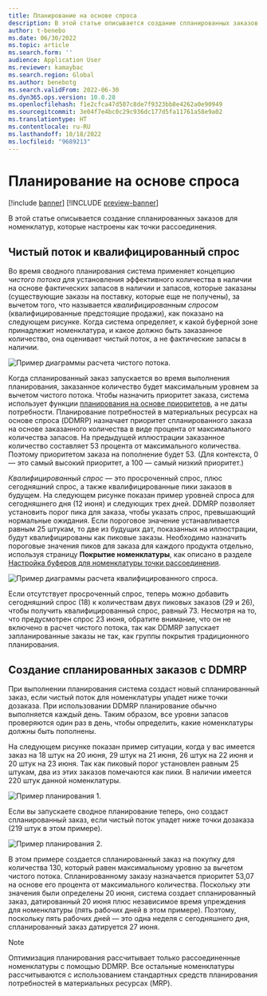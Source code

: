 ```yaml
---
title: Планирование на основе спроса
description: В этой статье описывается создание спланированных заказов для номенклатур, которые настроены как точки рассоединения.
author: t-benebo
ms.date: 06/30/2022
ms.topic: article
ms.search.form: ''
audience: Application User
ms.reviewer: kamaybac
ms.search.region: Global
ms.author: benebotg
ms.search.validFrom: 2022-06-30
ms.dyn365.ops.version: 10.0.28
ms.openlocfilehash: f1e2cfca47d507c8de7f9323bb8e4262a0e90949
ms.sourcegitcommit: 3e04f7e4bc0c29c936dc177d5fa11761a58e9a02
ms.translationtype: HT
ms.contentlocale: ru-RU
ms.lasthandoff: 10/18/2022
ms.locfileid: "9689213"
---
```

# <a name="demand-driven-planning"></a>Планирование на основе спроса

[!include [banner](../../includes/banner.md)]
[!INCLUDE [preview-banner](../../includes/preview-banner.md)]
<!-- KFM: Preview until further notice -->

В этой статье описывается создание спланированных заказов для номенклатур, которые настроены как точки рассоединения.

## <a name="net-flow-and-qualified-demand"></a>Чистый поток и квалифицированный спрос

Во время сводного планирования система применяет концепцию *чистого потока* для установления эффективного количества в наличии на основе фактических запасов в наличии и запасов, которые заказаны (существующие заказы на поставку, которые еще не получены), за вычетом того, что называется *квалифицированным спросом* (квалифицированные предстоящие продажи), как показано на следующем рисунке. Когда система определяет, к какой буферной зоне принадлежит номенклатура, и какое должно быть заказанное количество, она оценивает чистый поток, а не фактические запасы в наличии.

![Пример диаграммы расчета чистого потока.](media/ddmrp-net-flow-example.png "Пример диаграммы расчета чистого потока")

Когда спланированный заказ запускается во время выполнения планирования, заказанное количество будет максимальным уровнем за вычетом чистого потока. Чтобы назначить приоритет заказа, система использует функции [планирования на основе приоритетов](priority-based-planning.md), а не даты потребности. Планирование потребностей в материальных ресурсах на основе спроса (DDMRP) назначает приоритет спланированного заказа на основе заказанного количества в виде процента от максимального количества запасов. На предыдущей иллюстрации заказанное количество составляет 53 процента от максимального количества. Поэтому приоритетом заказа на пополнение будет 53. (Для контекста, 0 — это самый высокий приоритет, а 100 — самый низкий приоритет.)

*Квалифицированный спрос* — это просроченный спрос, плюс сегодняшний спрос, а также квалифицированные пики заказов в будущем. На следующем рисунке показан пример уровней спроса для сегодняшнего дня (12 июня) и следующих трех дней. DDMRP позволяет установить порог пика для заказа, чтобы указать спрос, превышающий нормальные ожидания. Если пороговое значение устанавливается равным 25 штукам, то две из будущих дат, показанных на иллюстрации, будут квалифицированы как пиковые заказы. Необходимо назначить пороговые значения пиков для заказа для каждого продукта отдельно, используя страницу **Покрытие номенклатуры**, как описано в разделе [Настройка буферов для номенклатуры точки рассоединения](ddmrp-buffer-profile-and-levels.md#set-up-buffers).

![Пример диаграммы расчета квалифицированного спроса.](media/ddmrp-net-qualified-demand-example.png "Пример диаграммы расчета квалифицированного спроса")

Если отсутствует просроченный спрос, теперь можно добавить сегодняшний спрос (18) к количествам двух пиковых заказов (29 и 26), чтобы получить квалифицированный спрос, равный 73. Несмотря на то, что предусмотрен спрос 23 июня, обратите внимание, что он не включено в расчет чистого потока, так как DDMRP запускает запланированные заказы не так, как группы покрытия традиционного планирования.

## <a name="generating-planned-orders-with-ddmrp"></a>Создание спланированных заказов с DDMRP

При выполнении планирования система создаст новый спланированный заказ, если чистый поток для номенклатуры упадет ниже точки дозаказа. При использовании DDMRP планирование обычно выполняется каждый день. Таким образом, все уровни запасов проверяются один раз в день, чтобы определить, какие номенклатуры должны быть пополнены.

На следующем рисунке показан пример ситуации, когда у вас имеется заказ на 18 штук на 20 июня, 29 штук на 21 июня, 26 штук на 22 июня и 20 штук на 23 июня. Так как пиковый порог установлен равным 25 штукам, два из этих заказов помечаются как пики. В наличии имеется 220 штук данной номенклатуры.

![Пример планирования 1.](media/ddmrp-planning-example-1.png "Пример планирования 1")

Если вы запускаете сводное планирование теперь, оно создаст спланированный заказ, если чистый поток упадет ниже точки дозаказа (219 штук в этом примере).

![Пример планирования 2.](media/ddmrp-planning-example-2.png "Пример планирования 2")

В этом примере создается спланированный заказ на покупку для количества 130, который равен максимальному уровню за вычетом чистого потока. Спланированному заказу назначается приоритет 53,07 на основе его процента от максимального количества. Поскольку эти значения были определены 20 июня, система создает спланированный заказ, датированный 20 июня плюс независимое время упреждения для номенклатуры (пять рабочих дней в этом примере). Поэтому, поскольку пять рабочих дней — это одна неделя с сегодняшнего дня, спланированный заказ датируется 27 июня.

> [!NOTE]
> Оптимизация планирования рассчитывает только рассоединенные номенклатуры с помощью DDMRP. Все остальные номенклатуры рассчитываются с использованием стандартных средств планирования потребностей в материальных ресурсах (MRP).
